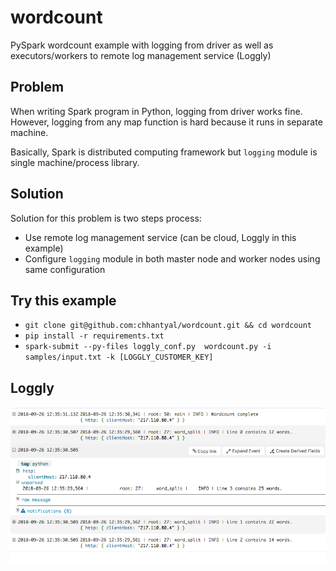# wordcount
PySpark wordcount example with logging from driver as well as executors/workers to remote log management service (Loggly)


## Problem
When writing Spark program in Python, logging from driver works fine.
However, logging from any map function is hard because it runs in separate machine.

Basically, Spark is distributed computing framework but `logging` module is single machine/process library.

## Solution
Solution for this problem is two steps process:

* Use remote log management service (can be cloud, Loggly in this example)
* Configure `logging` module in both master node and worker nodes using same configuration

## Try this example

* `git clone git@github.com:chhantyal/wordcount.git && cd wordcount`
* `pip install -r requirements.txt`
* `spark-submit --py-files loggly_conf.py  wordcount.py -i samples/input.txt -k [LOGGLY_CUSTOMER_KEY]`

## Loggly

![Logs in Loggly](samples/loggly.png?raw=true "PySpark logs in Loggly")
